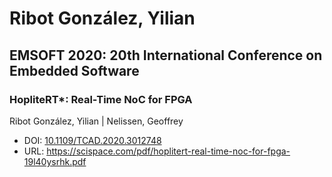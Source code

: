 # Ribot González, Yilian

## EMSOFT 2020: 20th International Conference on Embedded Software

### HopliteRT*: Real-Time NoC for FPGA
Ribot González, Yilian | Nelissen, Geoffrey
* DOI: [10.1109/TCAD.2020.3012748](https://doi.org/10.1109/TCAD.2020.3012748)
* URL: <https://scispace.com/pdf/hoplitert-real-time-noc-for-fpga-19l40ysrhk.pdf>

